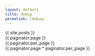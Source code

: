```yaml
---
layout: default
title: debug
permalink: /debug/
---
```



{{ site.posts }}<br />
{{ paginator.page }}<br />
{{ paginator.per_page }}<br />
{{ paginator.page * paginator.per_page }}<br />
